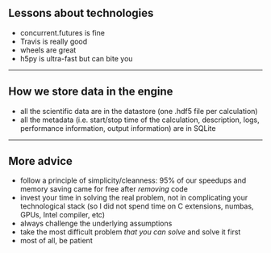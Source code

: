 Lessons about technologies
--------------------------

- concurrent.futures is fine
- Travis is really good
- wheels are great
- h5py is ultra-fast but can bite you

---

How we store data in the engine
-----------------------------------

- all the scientific data are in the datastore (one .hdf5 file per calculation)
- all the metadata (i.e. start/stop time of the calculation, description,
  logs, performance information, output information) are in SQLite

---

More advice
--------------------

- follow a principle of simplicity/cleanness: 95% of our speedups and
  memory saving came for free after *removing* code
- invest your time in solving the real problem, not in complicating your
  technological stack (so I did not spend time on C extensions, numbas, GPUs,
  Intel compiler, etc)
- always challenge the underlying assumptions
- take the most difficult problem *that you can solve* and solve it
  first
- most of all, be patient
